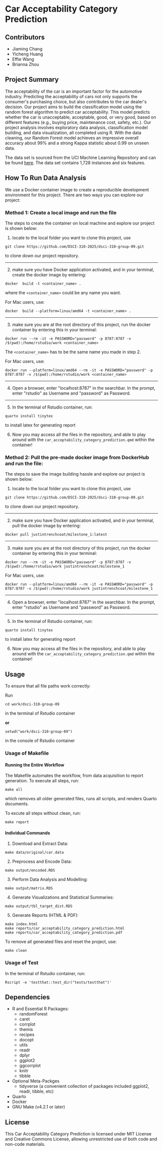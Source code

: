 # Car Acceptability Category Prediction

## Contributors
- Jiaming Chang
- Yicheng Huang
- Effie Wang
- Brianna Zhou

## Project Summary
The acceptability of the car is an important factor for the automotive industry. Predicting the acceptability of cars not only supports the consumer's purchasing choice, but also contributes to the car dealer's decision.
Our project aims to build the classification model using the random forest algorithm to predict car acceptability.
This model predicts whether the car is unacceptable, acceptable, good, or very good, based on different features (e.g., buying price, maintenance cost, safety, etc.).
Our project analysis involves exploratory data analysis, classification model building, and data visualization, all completed using R.
With the data cleaning, our Random Forest model achieves an impressive overall accuracy about 99% and a strong Kappa statistic about 0.99 on unseen data.

The data set is sourced from the UCI Machine Learning Repository and can be found [here](https://archive.ics.uci.edu/dataset/19/car+evaluation).
The data set contains 1,728 instances and six features.

## How To Run Data Analysis

We use a Docker container image to create a reproducible development environment for this project. 
There are two ways you can explore our project:
### Method 1: Create a local image and run the file
The steps to create the container on local machine and explore our project is shown below:
1. locate to the local folder you want to clone this project, use 
```
git clone https://github.com/DSCI-310-2025/dsci-310-group-09.git
``` 
to clone down our project repository.

-----------------------------------
2. make sure you have Docker application activated, and in your terminal, create the docker image by entering:
```
docker  build -t <container_name> .
```
where the `<container_name>` could be any name you want. 

For Mac users, use:
```
docker  build --platform=linux/amd64 -t <container_name> .
```

-------------------
3. make sure you are at the root directory of this project, run the docker container by entering this in your terminal:
```
docker run --rm -it -e PASSWORD="password" -p 8787:8787 -v /$(pwd):/home/rstudio/work <container_name>
```
The `<container_name>` has to be the same name you made in step 2. 

For Mac users, use:
```
docker run --platform=linux/amd64 --rm -it -e PASSWORD="password" -p 8787:8787 -v /$(pwd):/home/rstudio/work <container_name>
```

---------------------
4. Open a browser, enter "localhost:8787" in the searchbar. In the prompt, enter "rstudio" as Username and "password" as Password.
---------------------------  
5. In the terminal of Rstudio container, run:
```
quarto install tinytex
```
to install latex for generating report

6. Now you may access all the files in the repository, and able to play around with the `car_acceptability_category_prediction.qmd` within the container!



### Method 2: Pull the pre-made docker image from DockerHub and run the file:
The steps to save the image building hassle and explore our project is shown below:
1. locate to the local folder you want to clone this project, use 
```
git clone https://github.com/DSCI-310-2025/dsci-310-group-09.git
``` 
to clone down our project repository.

----------------------
2. make sure you have Docker application activated, and in your terminal, pull the docker image by entering:
```
docker pull justintrenchcoat/milestone_1:latest
```
-------------------
3. make sure you are at the root directory of this project, run the docker container by entering this in your terminal:
```
docker run --rm -it -e PASSWORD="password" -p 8787:8787 -v /$(pwd):/home/rstudio/work justintrenchcoat/milestone_1
```

For Mac users, use:
```
docker run --platform=linux/amd64 --rm -it -e PASSWORD="password" -p 8787:8787 -v /$(pwd):/home/rstudio/work justintrenchcoat/milestone_1
```
---------------------
4. Open a browser, enter "localhost:8787" in the searchbar. In the prompt, enter "rstudio" as Username and "password" as Password.
---------------------------  
5. In the terminal of Rstudio container, run:
```
quarto install tinytex
```
to install latex for generating report

6. Now you may access all the files in the repository, and able to play around with the `car_acceptability_category_prediction.qmd` within the container!


## Usage 
To ensure that all file paths work correctly:

Run
```
cd work/dsci-310-group-09
```
in the terminal of Rstudio container

**or**

```
setwd("work/dsci-310-group-09")
```
in the console of Rstudio container

### Usage of Makefile
#### Running the Entire Workflow
The Makefile automates the workflow, from data acquisition to report generation.
To execute all steps, run:
```
make all
```
which removes all older generated files, runs all scripts, and renders Quarto documents.

To excute all steps without clean, run:
```
make report
```

#### Individual Commands
1. Download and Extract Data:
```
make data/original/car.data
```
2. Preprocess and Encode Data:
```
make output/encoded.RDS
```
3. Perform Data Analysis and Modelling:
```
make output/matrix.RDS
```
4. Generate Visualizations and Statistical Summaries:
```
make output/tbl_target_dist.RDS
```
5. Generate Reports (HTML & PDF):
```
make index.html
make reports/car_acceptability_category_prediction.html
make reports/car_acceptability_category_prediction.pdf
```
To remove all generated files and reset the project, use:
```
make clean
```

### Usage of Test
In the terminal of Rstudio container, run:
```
Rscript -e 'testthat::test_dir("tests/testthat")'
```


## Dependencies
- R and Essential R Packages:
    - randomForest
    - caret
    - corrplot
    - themis
    - recipes
    - docopt
    - utils
    - readr
    - dplyr
    - ggplot2
    - ggcorrplot
    - knitr
    - tibble
- Optional Meta-Packges
    - tidyverse (a convenient collection of packages included ggplot2, readr, tibble, etc)
- Quarto
- Docker
- GNU Make (v4.2.1 or later)

## License
This Car Acceptability Category Prediction is licensed under MIT License and Creative Commons License, allowing unrestricted use of both code and non-code materials.
